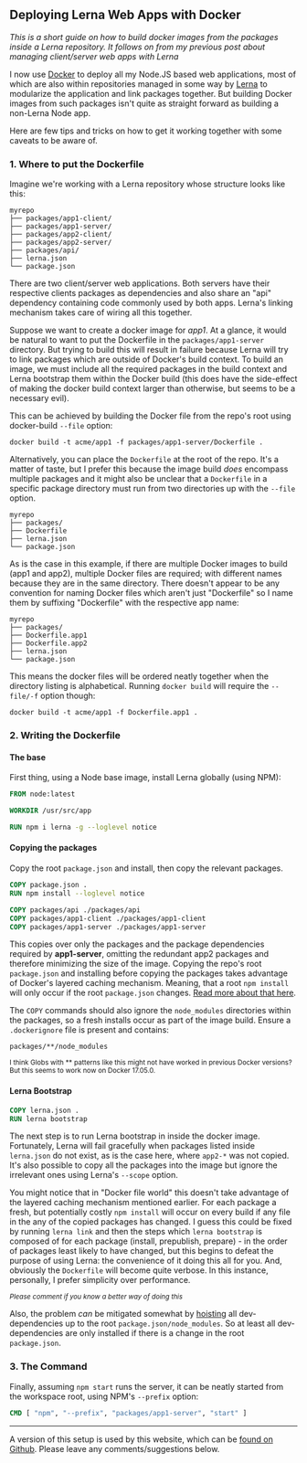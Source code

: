 ## Deploying Lerna Web Apps with Docker

*This is a short guide on how to build docker images from the packages inside
a Lerna repository. It follows on from my previous post about managing client/server web apps with Lerna*

I now use [Docker](https://docs.docker.com/) to deploy all my Node.JS based web applications, most of which are also within repositories managed in some way by [Lerna](https://github.com/lerna/lerna) to modularize the application and link packages together. But building Docker images from such packages isn't quite as straight forward as building a non-Lerna Node app.

Here are few tips and tricks on how to get it working together with some caveats to be aware of.

### 1. Where to put the Dockerfile

Imagine we're working with a Lerna repository whose structure looks like this:

```text
myrepo
├── packages/app1-client/
├── packages/app1-server/
├── packages/app2-client/
├── packages/app2-server/
├── packages/api/
├── lerna.json
└── package.json
```

There are two client/server web applications. Both servers have their respective clients packages as dependencies and also share an "api" dependency containing code commonly used by both apps. Lerna's linking mechanism takes care of wiring all this together.

Suppose we want to create a docker image for *app1*. At a glance, it would be natural to want to put the Dockerfile in the `packages/app1-server` directory. But trying to build this will result in failure because Lerna will try to link packages which are outside of Docker's build context. To build an image, we must include all the required packages in the build context and Lerna bootstrap them within the Docker build (this does have the side-effect of making the docker build context larger than otherwise, but seems to be a necessary evil).

This can be achieved by building the Docker file from the repo's root using docker-build `--file` option:

```shell
docker build -t acme/app1 -f packages/app1-server/Dockerfile .
```

Alternatively, you can place the `Dockerfile` at the root of the repo. It's a matter of taste, but I prefer this because the image build *does* encompass multiple packages and it might also be unclear that a `Dockerfile` in a specific package directory must run from two directories up with the `--file` option.

```text
myrepo
├── packages/
├── Dockerfile
├── lerna.json
└── package.json
```

As is the case in this example, if there are multiple Docker images to build (app1 and app2), multiple Docker files are required; with different names because they are in the same directory. There doesn't appear to be any convention for naming Docker files which aren't just "Dockerfile" so I name them by suffixing "Dockerfile" with the respective app name:

```text
myrepo
├── packages/
├── Dockerfile.app1
├── Dockerfile.app2
├── lerna.json
└── package.json
```

This means the docker files will be ordered neatly together when the directory listing is alphabetical. Running `docker build` will require the `--file/-f` option though:

```shell
docker build -t acme/app1 -f Dockerfile.app1 .
```

### 2. Writing the Dockerfile

#### The base

First thing, using a Node base image, install Lerna globally (using NPM):

```dockerfile
FROM node:latest

WORKDIR /usr/src/app

RUN npm i lerna -g --loglevel notice
```

#### Copying the packages

Copy the root `package.json` and install, then copy the relevant packages.

```dockerfile
COPY package.json .
RUN npm install --loglevel notice

COPY packages/api ./packages/api
COPY packages/app1-client ./packages/app1-client
COPY packages/app1-server ./packages/app1-server
```

This copies over only the packages and the package dependencies required by **app1-server**, omitting the redundant app2 packages and therefore minimizing the size of the image. Copying the repo's root `package.json` and installing before copying the packages takes advantage of Docker's layered caching mechanism. Meaning, that a root `npm install` will only occur if the root `package.json` changes. [Read more about that here](http://bitjudo.com/blog/2014/03/13/building-efficient-dockerfiles-node-dot-js/).

The `COPY` commands should also ignore the `node_modules` directories within the packages, so a fresh installs occur as part of the image build. Ensure a `.dockerignore` file is present and contains:

```text
packages/**/node_modules
```

<small>I think Globs with ** patterns like this might not have worked in previous Docker versions? But this seems to work now on Docker 17.05.0.</small>

#### Lerna Bootstrap

```dockerfile
COPY lerna.json .
RUN lerna bootstrap
```

The next step is to run Lerna bootstrap in inside the docker image. Fortunately, Lerna will fail gracefully when packages listed inside `lerna.json` do not exist, as is the case here, where `app2-*` was not copied. It's also possible to copy all the packages into the image but ignore the irrelevant ones using Lerna's `--scope` option.

You might notice that in "Docker file world" this doesn't take advantage of the layered caching mechanism mentioned earlier. For each package a fresh, but potentially costly `npm install` will occur on every build if any file in the any of the copied packages has changed. I guess this could be fixed by running `lerna link` and then the steps which `lerna bootstrap` is composed of for each package (install, prepublish, prepare) - in the order of packages least likely to have changed, but this begins to defeat the purpose of using Lerna: the convenience of it doing this all for you. And, obviously the `Dockerfile` will become quite verbose. In this instance, personally, I prefer simplicity over performance.

<small>*Please comment if you know a better way of doing this*</small>

Also, the problem *can* be mitigated somewhat by [hoisting](https://github.com/lerna/lerna#--hoist-glob) all dev-dependencies up to the root `package.json/node_modules`. So at least all dev-dependencies are only installed if there is a change in the root `package.json`.

### 3. The Command

Finally, assuming `npm start` runs the server, it can be neatly started from the workspace root, using NPM's `--prefix` option:

```dockerfile
CMD [ "npm", "--prefix", "packages/app1-server", "start" ]
```

----

A version of this setup is used by this website, which can be [found on Github](https://github.com/philmander/versatile). Please leave any comments/suggestions below.
